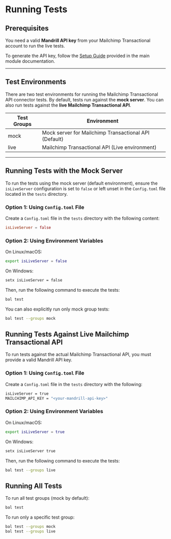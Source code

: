 # Running Tests

## Prerequisites

You need a valid **Mandrill API key** from your Mailchimp Transactional account to run the live tests.

To generate the API key, follow the [Setup Guide](../README.md#setup-guide) provided in the main module documentation.

---

## Test Environments

There are two test environments for running the Mailchimp Transactional API connector tests. By default, tests run against the **mock server**. You can also run tests against the **live Mailchimp Transactional API**.

 Test Groups  | Environment                                    
---------------|---------------------------------------------------
 mock          | Mock server for Mailchimp Transactional API (Default)  
 live          | Mailchimp Transactional API (Live environment)          

---

## Running Tests with the Mock Server

To run the tests using the mock server (default environment), ensure the `isLiveServer` configuration is set to `false` or left unset in the `Config.toml` file located in the `tests` directory.

### Option 1: Using `Config.toml` File

Create a `Config.toml` file in the `tests` directory with the following content:

```toml
isLiveServer = false
```
### Option 2: Using Environment Variables

On Linux/macOS:
```bash
export isLiveServer = false
```
On Windows:
```bash
setx isLiveServer = false
```
Then, run the following command to execute the tests:
```bash
bal test
```
You can also explicitly run only mock group tests:
```bash
bal test --groups mock
```

## Running Tests Against Live Mailchimp Transactional API

To run tests against the actual Mailchimp Transactional API, you must provide a valid Mandrill API key.

### Option 1: Using ```Config.toml``` File

Create a ```Config.toml``` file in the ```tests``` directory with the following:

```bash
isLiveServer = true
MAILCHIMP_API_KEY = "<your-mandrill-api-key>"
```
### Option 2: Using Environment Variables

On Linux/macOS:
```bash
export isLiveServer = true
```
On Windows:
```bash
setx isLiveServer true
```
Then, run the following command to execute the tests:
```bash
bal test --groups live
```

## Running All Tests

To run all test groups (mock by default):
```bash
bal test
```
To run only a specific test group:
```bash
bal test --groups mock
bal test --groups live
```
